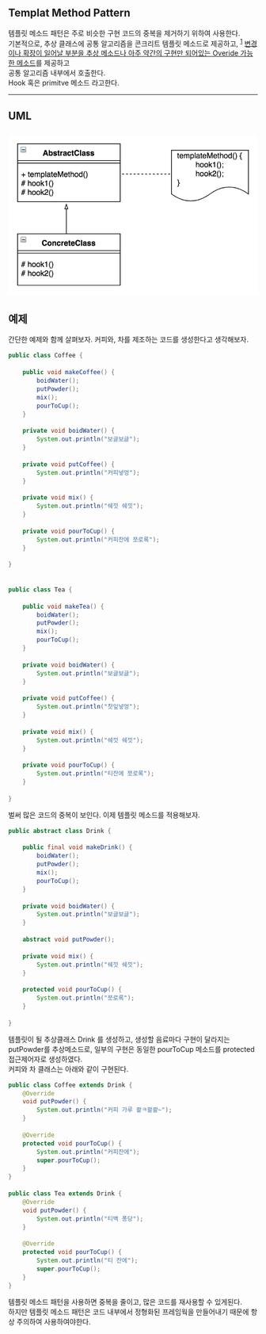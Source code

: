 Templat Method Pattern
--
템플릿 메소드 패턴은 주로 비슷한 구현 코드의 중복을 제거하기 위하여 사용한다.  
기본적으로, 추상 클래스에 공통 알고리즘을 콘크리트 템플릿 메소드로 제공하고,
<sup>[1](#supnote_1)</sup>
<U>변경이나 확장이 일어날 부분을 추상 메소드나 아주 약간의 구현만 되어있는 Overide 가능한 메소드</U>를 제공하고    
공통 알고리즘 내부에서 호출한다.  
<a name="supnote_1">Hook 혹은 primitve 메소드 라고한다.</a>

---
## UML  
![템플릿 메소드 패턴](template-method-pattern.png)
---
## 예제
간단한 예제와 함께 살펴보자.
커피와, 차를 제조하는 코드를 생성한다고 생각해보자.

```java
public class Coffee {

    public void makeCoffee() {
        boidWater();
        putPowder();
        mix();
        pourToCup();
    }

    private void boidWater() {
        System.out.println("보글보글");
    }

    private void putCoffee() {
        System.out.println("커피넣엉");
    }

    private void mix() {
        System.out.println("쉐낏 쉐낏");
    }

    private void pourToCup() {
        System.out.println("커피잔에 쪼로록");
    }

}


public class Tea {

    public void makeTea() {
        boidWater();
        putPowder();
        mix();
        pourToCup();
    }

    private void boidWater() {
        System.out.println("보글보글");
    }

    private void putCoffee() {
        System.out.println("찻잎넣엉");
    }

    private void mix() {
        System.out.println("쉐낏 쉐낏");
    }

    private void pourToCup() {
        System.out.println("티잔에 쪼로록");
    }

}
```

벌써 많은 코드의 중복이 보인다. 이제 템플릿 메소드를 적용해보자.

```java
public abstract class Drink {

    public final void makeDrink() {
        boidWater();
        putPowder();
        mix();
        pourToCup();
    }

    private void boidWater() {
        System.out.println("보글보글");
    }

    abstract void putPowder();

    private void mix() {
        System.out.println("쉐낏 쉐낏");
    }

    protected void pourToCup() {
        System.out.println("쪼로록");
    }

}
```
템플릿이 될 추상클래스 Drink 를 생성하고, 생성할 음료마다 구현이 달라지는  
putPowder를 추상메소드로, 일부의 구현은 동일한 pourToCup 메소드를 protected 접근제어자로 생성하였다.  
커피와 차 클래스는 아래와 같이 구현된다.
```java
public class Coffee extends Drink {
    @Override
    void putPowder() {
        System.out.println("커피 가루 콸ㅋ콸콸~");
    }

    @Override
    protected void pourToCup() {
        System.out.println("커피잔에");
        super.pourToCup();
    }
}

public class Tea extends Drink {
    @Override
    void putPowder() {
        System.out.println("티백 퐁당");
    }

    @Override
    protected void pourToCup() {
        System.out.println("티 잔에");
        super.pourToCup();
    }
}
```

템플릿 메소드 패턴을 사용하면 중복을 줄이고, 많은 코드를 재사용할 수 있게된다.  
하지만 템플릿 메소드 패턴은 코드 내부에서 정형화된 프레임웍을 만들어내기 때문에 항상 주의하여 사용하여야한다.  

